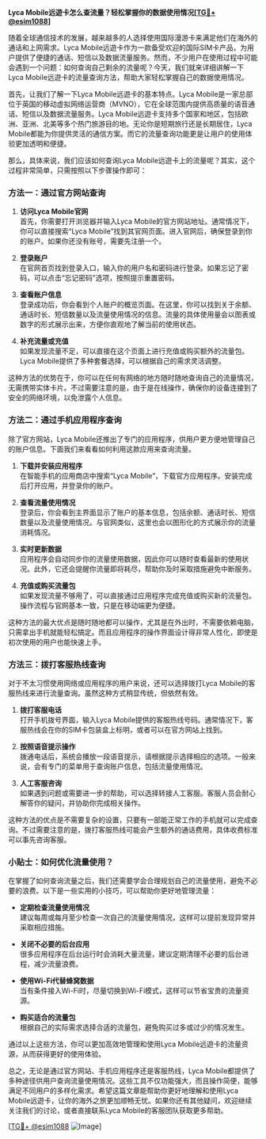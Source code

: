 **Lyca Mobile远遊卡怎么查流量？轻松掌握你的数据使用情况[[TG💪+ @esim1088](https://t.me/s/esim1088)]**

随着全球通信技术的发展，越来越多的人选择使用国际漫游卡来满足他们在海外的通话和上网需求。Lyca Mobile远遊卡作为一款备受欢迎的国际SIM卡产品，为用户提供了便捷的通话、短信以及数据流量服务。然而，不少用户在使用过程中可能会遇到一个问题：如何查询自己剩余的流量呢？今天，我们就来详细讲解一下Lyca Mobile远遊卡的流量查询方法，帮助大家轻松掌握自己的数据使用情况。

首先，让我们了解一下Lyca Mobile远遊卡的基本特点。Lyca Mobile是一家总部位于英国的移动虚拟网络运营商（MVNO），它在全球范围内提供高质量的语音通话、短信以及数据流量服务。Lyca Mobile远遊卡支持多个国家和地区，包括欧洲、亚洲、北美等多个热门旅游目的地。无论你是短期旅行还是长期居住，Lyca Mobile都能为你提供灵活的通信方案。而它的流量查询功能更是让用户的使用体验更加透明和便捷。

那么，具体来说，我们应该如何查询Lyca Mobile远遊卡上的流量呢？其实，这个过程非常简单，只需按照以下步骤操作即可：

### 方法一：通过官方网站查询

1. **访问Lyca Mobile官网**  
   首先，你需要打开浏览器并输入Lyca Mobile的官方网站地址。通常情况下，你可以直接搜索“Lyca Mobile”找到其官网页面。进入官网后，确保登录到你的账户。如果你还没有账号，需要先注册一个。

2. **登录账户**  
   在官网首页找到登录入口，输入你的用户名和密码进行登录。如果忘记了密码，可以点击“忘记密码”选项，按照提示重置密码。

3. **查看账户信息**  
   登录成功后，你会看到个人账户的概览页面。在这里，你可以找到关于余额、通话时长、短信数量以及流量使用情况的信息。流量的具体使用量会以图表或数字的形式展示出来，方便你直观地了解当前的使用状态。

4. **补充流量或充值**  
   如果发现流量不足，可以直接在这个页面上进行充值或购买额外的流量包。Lyca Mobile提供了多种套餐选择，可以根据自己的需求灵活调整。

这种方法的优势在于，你可以在任何有网络的地方随时随地查询自己的流量情况，无需携带实体卡片。不过需要注意的是，由于是在线操作，确保你的设备连接到了安全的网络环境，以免泄露个人信息。

### 方法二：通过手机应用程序查询

除了官方网站，Lyca Mobile还推出了专门的应用程序，供用户更方便地管理自己的账户信息。下面我们来看看如何利用这款应用来查询流量。

1. **下载并安装应用程序**  
   在智能手机的应用商店中搜索“Lyca Mobile”，下载官方应用程序。安装完成后打开应用，并登录你的账户。

2. **查看流量使用情况**  
   登录后，你会看到主界面显示了账户的基本信息，包括余额、通话时长、短信数量以及流量使用情况。与官网类似，这里也会以图形化的方式展示你的流量消耗情况。

3. **实时更新数据**  
   应用程序会自动同步你的流量使用数据，因此你可以随时查看最新的使用状况。此外，它还会提醒你流量即将耗尽，帮助你及时采取措施避免中断服务。

4. **充值或购买流量包**  
   如果发现流量不够用了，可以直接通过应用程序完成充值或购买新的流量包。操作流程与官网基本一致，只是在移动端更为便捷。

这种方法的最大优点是随时随地都可以操作，尤其是在外出时，不需要依赖电脑，只需拿出手机就能轻松搞定。而且应用程序的操作界面设计得非常人性化，即使是初次使用的用户也能快速上手。

### 方法三：拨打客服热线查询

对于不太习惯使用网络或应用程序的用户来说，还可以选择拨打Lyca Mobile的客服热线来进行流量查询。虽然这种方式稍显传统，但依然有效。

1. **拨打客服电话**  
   打开手机拨号界面，输入Lyca Mobile提供的客服热线号码。通常情况下，客服热线会在你的SIM卡包装盒上标明，或者可以在官方网站上找到。

2. **按照语音提示操作**  
   拨通电话后，系统会播放一段语音提示，请根据提示选择相应的选项。一般来说，会有专门的菜单用于查询账户信息，包括流量使用情况。

3. **人工客服咨询**  
   如果遇到问题或需要进一步的帮助，可以选择转接人工客服。客服人员会耐心解答你的疑问，并协助你完成相关操作。

这种方法的优点是不需要复杂的设置，只要有一部能正常工作的手机就可以完成查询。不过需要注意的是，拨打客服热线可能会产生额外的通话费用，具体收费标准可以事先咨询客服。

### 小贴士：如何优化流量使用？

在掌握了如何查询流量之后，我们还需要学会合理规划自己的流量使用，避免不必要的浪费。以下是一些实用的小技巧，可以帮助你更好地管理流量：

- **定期检查流量使用情况**  
  建议每周或每月至少检查一次自己的流量使用情况，这样可以提前发现异常并采取相应措施。

- **关闭不必要的后台应用**  
  很多应用程序在后台运行时会消耗大量流量，建议定期清理不必要的后台进程，减少流量浪费。

- **使用Wi-Fi代替蜂窝数据**  
  当有条件接入Wi-Fi时，尽量切换到Wi-Fi模式，这样可以节省宝贵的流量资源。

- **购买适合的流量包**  
  根据自己的实际需求选择合适的流量包，避免购买过多或过少的情况发生。

通过以上这些方法，你可以更加高效地管理和使用Lyca Mobile远遊卡的流量资源，从而获得更好的使用体验。

总之，无论是通过官方网站、手机应用程序还是客服热线，Lyca Mobile都提供了多种途径供用户查询流量使用情况。这些工具不仅功能强大，而且操作简便，能够满足不同用户的多样化需求。希望这篇文章能帮助你更好地理解和使用Lyca Mobile远遊卡，让你的海外之旅更加顺畅无忧。如果你还有其他疑问，欢迎继续关注我们的讨论，或者直接联系Lyca Mobile的客服团队获取更多帮助。

[[TG💪+ @esim1088](https://t.me/s/esim1088) ![Image](https://i.postimg.cc/4NQfJmqS/Snipaste-2025-05-13-00-14-12.png)]